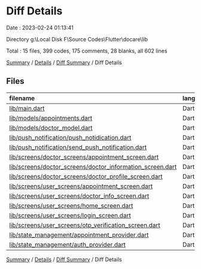 # Diff Details

Date : 2023-02-24 01:13:41

Directory g:\\Local Disk F\\Source Codes\\Flutter\\docare\\lib

Total : 15 files,  399 codes, 175 comments, 28 blanks, all 602 lines

[Summary](results.md) / [Details](details.md) / [Diff Summary](diff.md) / Diff Details

## Files
| filename | language | code | comment | blank | total |
| :--- | :--- | ---: | ---: | ---: | ---: |
| [lib/main.dart](/lib/main.dart) | Dart | 2 | 0 | 0 | 2 |
| [lib/models/appointments.dart](/lib/models/appointments.dart) | Dart | 8 | 0 | 0 | 8 |
| [lib/models/doctor_model.dart](/lib/models/doctor_model.dart) | Dart | 4 | 0 | -1 | 3 |
| [lib/push_notification/push_notidication.dart](/lib/push_notification/push_notidication.dart) | Dart | 45 | 9 | 8 | 62 |
| [lib/push_notification/send_push_notification.dart](/lib/push_notification/send_push_notification.dart) | Dart | -13 | 32 | 0 | 19 |
| [lib/screens/doctor_screens/appointment_screen.dart](/lib/screens/doctor_screens/appointment_screen.dart) | Dart | 301 | 126 | 13 | 440 |
| [lib/screens/doctor_screens/doctor_information_screen.dart](/lib/screens/doctor_screens/doctor_information_screen.dart) | Dart | 3 | 0 | 1 | 4 |
| [lib/screens/doctor_screens/doctor_profile_screen.dart](/lib/screens/doctor_screens/doctor_profile_screen.dart) | Dart | 3 | 0 | 1 | 4 |
| [lib/screens/user_screens/appointment_screen.dart](/lib/screens/user_screens/appointment_screen.dart) | Dart | 2 | 3 | -1 | 4 |
| [lib/screens/user_screens/doctor_info_screen.dart](/lib/screens/user_screens/doctor_info_screen.dart) | Dart | 4 | 2 | 4 | 10 |
| [lib/screens/user_screens/home_screen.dart](/lib/screens/user_screens/home_screen.dart) | Dart | -1 | 0 | 1 | 0 |
| [lib/screens/user_screens/login_screen.dart](/lib/screens/user_screens/login_screen.dart) | Dart | 4 | 0 | 1 | 5 |
| [lib/screens/user_screens/otp_verification_screen.dart](/lib/screens/user_screens/otp_verification_screen.dart) | Dart | 1 | 0 | 0 | 1 |
| [lib/state_management/appointment_provider.dart](/lib/state_management/appointment_provider.dart) | Dart | 34 | 3 | 2 | 39 |
| [lib/state_management/auth_provider.dart](/lib/state_management/auth_provider.dart) | Dart | 2 | 0 | -1 | 1 |

[Summary](results.md) / [Details](details.md) / [Diff Summary](diff.md) / Diff Details